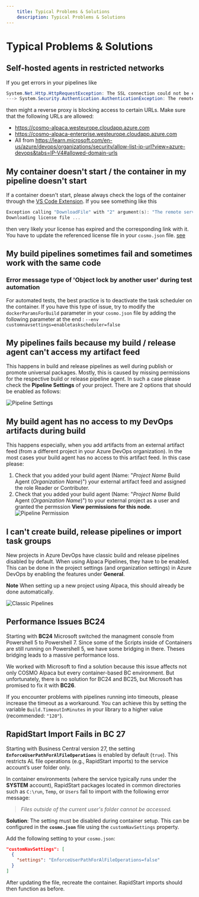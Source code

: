 ```yaml
---
    title: Typical Problems & Solutions
    description: Typical Problems & Solutions
---
```


# Typical Problems & Solutions

## Self-hosted agents in restricted networks

If you get errors in your pipelines like

```powershell
System.Net.Http.HttpRequestException: The SSL connection could not be established, see inner exception.
---> System.Security.Authentication.AuthenticationException: The remote certificate is invalid because of errors in the certificate chain: UntrustedRoot
```

then might a reverse proxy is blocking access to certain URLs. Make sure that the following URLs are allowed:

- https://cosmo-alpaca.westeurope.cloudapp.azure.com
- https://cosmo-alpaca-enterprise.westeurope.cloudapp.azure.com
- All from https://learn.microsoft.com/en-us/azure/devops/organizations/security/allow-list-ip-url?view=azure-devops&tabs=IP-V4#allowed-domain-urls

## My container doesn't start / the container in my pipeline doesn't start

If a container doesn't start, please always check the logs of the container through the [VS Code Extension](../vsc-extension/open-stuff.md). If you see something like this

```powershell
Exception calling "DownloadFile" with "2" argument(s): "The remote server returned an error: (403) Forbidden.",
Downloading license file ...
```

then very likely your license has expired and the corresponding link with it. You have to update the referenced license file in your `cosmo.json` file. [see](../containers/setup-cosmo-json.md#licensefile)

## My build pipelines sometimes fail and sometimes work with the same code

### Error message type of 'Object lock by another user' during test automation

For automated tests, the best practice is to deactivate the task scheduler on the container. If you have this type of issue, try to modify the `dockerParamsForBuild` parameter in your `cosmo.json` file by adding the following parameter at the end : `--env customnavsettings=enabletaskscheduler=false`

## My pipelines fails because my build / release agent can't access my artifact feed

This happens in build and release pipelines as well during publish or promote universal packages. Mostly, this is caused by missing permissions for the respective build or release pipeline agent. In such a case please check the **Pipeline Settings** of your project. There are 2 options that should be enabled as follows:

![Pipeline Settings](../media/pipelines/pipeline-settings.png "Pipeline Settings")

## My build agent has no access to my DevOps artifacts during build

This happens especially, when you add artifacts from an external artifact feed (from a different project in your Azure DevOps organization). In the most cases your build agent has no access to this artifact feed. In this case please:

1. Check that you added your build agent (Name: "*Project Name* Build Agent (*Organization Name*)") your external artifact feed and assigned the role Reader or Contributer.
2. Check that you added your build agent (Name: "*Project Name* Build Agent (*Organization Name*)") to your external project as a user and granted the permssion **View permissions for this node**.
![Pipeline Permission](../media/troubleshoot/view_permission_for_this_node.png)

## I can't create build, release pipelines or import task groups

New projects in Azure DevOps have classic build and release pipelines disabled by default. When using Alpaca Pipelines, they have to be enabled.
This can be done in the project settings (and organization settings) in Azure DevOps by enabling the features under **General**.

**Note** When setting up a new project using Alpaca, this should already be done automatically.

![Classic Pipelines](../media/troubleshoot/classic_pipelines.png)

## Performance Issues BC24

Starting with **BC24** Microsoft switched the managment console from Powershell 5 to Powershell 7.
Since some of the Scripts inside of Containers are still running on Powershell 5, we have some bridging in there. Theses bridging leads to a massive performance loss.

We worked with Microsoft to find a solution because this issue affects not only COSMO Alpaca but every container-based BC environment.
But unfortunately, there is no solution for BC24 and BC25, but Microsoft has promised to fix it with **BC26**.

If you encounter problems with pipelines running into timeouts, please increase the timeout as a workaround. You can achieve this by setting the variable `Build.TimeoutInMinutes` in your library to a higher value (recommended: `"120"`).

## RapidStart Import Fails in BC 27

Starting with Business Central version 27, the setting **`EnforceUserPathForAlFileOperations`** is enabled by default (`true`).
This restricts AL file operations (e.g., RapidStart imports) to the service account’s user folder only.

In container environments (where the service typically runs under the **SYSTEM** account), RapidStart packages located in common directories such as `C:\run`, `Temp`, or `Users` fail to import with the following error message:

> *Files outside of the current user's folder cannot be accessed.*

**Solution**: The setting must be disabled during container setup. This can be configured in the **`cosmo.json`** file using the `customNavSettings` property.

Add the following setting to your `cosmo.json`:

```json
"customNavSettings": [
  {
    "settings": "EnforceUserPathForAlFileOperations=false"
  }
]
```

After updating the file, recreate the container. RapidStart imports should then function as before.


